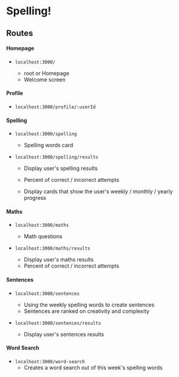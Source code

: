# Spelling!

## Routes

#### Homepage

- `localhost:3000/`

  - root or Homepage
  - Welcome screen

#### Profile

- `localhost:3000/profile/:userId`

#### Spelling

- `localhost:3000/spelling`

  - Spelling words card

- `localhost:3000/spelling/results`

  - Display user's spelling results
  - Percent of correct / incorrect attempts

  - Display cards that show the user's weekly / monthly / yearly progress

#### Maths

- `localhost:3000/maths`

  - Math questions

- `localhost:3000/maths/results`

  - Display user's maths results
  - Percent of correct / incorrect attempts

#### Sentences

- `localhost:3000/sentences`

  - Using the weekly spelling words to create sentences
  - Sentences are ranked on creativity and complexity

- `localhost:3000/sentences/results`

  - Display user's sentences results

#### Word Search

- `localhost:3000/word-search`
  - Creates a word search out of this week's spelling words
